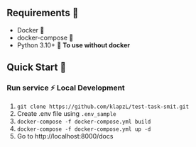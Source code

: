 ## Requirements :pushpin:
- Docker :whale:
- docker-compose :whale:
- Python 3.10+ :snake: **To use without docker**

## Quick Start :seedling:

### Run service :zap:  Local Development

1. `git clone https://github.com/klapzL/test-task-smit.git`
2. Create .env file using `.env_sample`
3. `docker-compose -f docker-compose.yml build`
4. `docker-compose -f docker-compose.yml up -d`
5. Go to http://localhost:8000/docs
